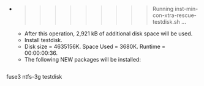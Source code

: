 * >>>>>>>>> Running inst-min-con-xtra-rescue-testdisk.sh ...
  * After this operation, 2,921 kB of additional disk space will be used.
  * Install testdisk.
  * Disk size = 4635156K. Space Used = 3680K. Runtime = 00:00:00:36.
  * The following NEW packages will be installed:
  ```bash
fuse3 ntfs-3g testdisk
  ```
